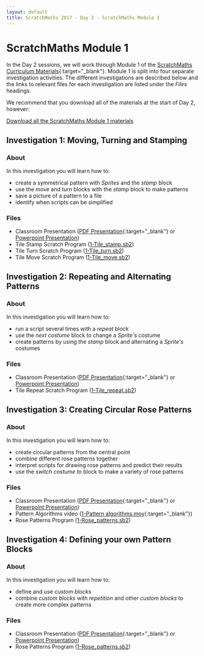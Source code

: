```yaml
---
layout: default
title: ScratchMaths 2017 - Day 2 - ScratchMaths Module 1
---
```


# ScratchMaths Module 1

In the Day 2 sessions, we will work through Module 1 of the [ScratchMaths Curriculum Materials](http://www.ucl.ac.uk/ioe/research/projects/scratchmaths/curriculum-materials){:target="_blank"}.
Module 1 is split into four separate investigation activities.
The different investigations are described below and the links to relevant files for each investigation are listed under the *Files* headings.

We recommend that you download all of the materials at the start of Day 2, however:

[Download all the ScratchMaths Module 1 materials](http://www.ucl.ac.uk/ioe/research/projects/scratchmaths/curriculum-materials/module-1-tiling-patterns/files/Module_1.zip)

## Investigation 1: Moving, Turning and Stamping

### About

In this investigation you will learn how to:

- create a symmetrical pattern with *Sprites* and the *stamp* block
- use the *move* and *turn* blocks with the *stamp* block to make patterns
- save a picture of a pattern to a file
- identify when scripts can be simplified

### Files

- Classroom Presentation ([PDF Presentation](http://www.ucl.ac.uk/ioe/research/projects/scratchmaths/curriculum-materials/module-1-tiling-patterns/files/SM_Y5_Module_1_Investigation_1_Presentation.pdf){:target="_blank"} or [Powerpoint Presentation](http://www.ucl.ac.uk/ioe/research/projects/scratchmaths/curriculum-materials/module-1-tiling-patterns/files/SM_Y5_Module_1_Investigation_1_Presentation.pptx))
- Tile Stamp Scratch Program ([1-Tile_stamp.sb2](http://www.ucl.ac.uk/ioe/research/projects/scratchmaths/curriculum-materials/module-1-tiling-patterns/files/1-Tile_stamp.sb2))
- Tile Turn Scratch Program ([1-Tile_turn.sb2](http://www.ucl.ac.uk/ioe/research/projects/scratchmaths/curriculum-materials/module-1-tiling-patterns/files/1-Tile_turn.sb2))
- Tile Move Scratch Program ([1-Tile_move.sb2](http://www.ucl.ac.uk/ioe/research/projects/scratchmaths/curriculum-materials/module-1-tiling-patterns/files/1-Tile_move.sb2))

## Investigation 2: Repeating and Alternating Patterns

### About

In this investigation you will learn how to:

- run a script several times with a *repeat* block
- use the *next costume* block to change a *Sprite's* costume
- create patterns by using the *stamp* block and alternating a *Sprite's* costumes

### Files

- Classroom Presentation ([PDF Presentation](http://www.ucl.ac.uk/ioe/research/projects/scratchmaths/curriculum-materials/module-1-tiling-patterns/files/SM_Y5_Module_1_Investigation_2_Presentation.pdf){:target="_blank"} or [Powerpoint Presentation](http://www.ucl.ac.uk/ioe/research/projects/scratchmaths/curriculum-materials/module-1-tiling-patterns/files/SM_Y5_Module_1_Investigation_2_Presentation.pptx))
- Tile Repeat Scratch Program ([1-Tile_repeat.sb2](http://www.ucl.ac.uk/ioe/research/projects/scratchmaths/curriculum-materials/module-1-tiling-patterns/files/1-Tile_repeat.sb2))

## Investigation 3: Creating Circular Rose Patterns

### About

In this investigation you will learn how to:

- create circular patterns from the central point
- combine different rose patterns together
- interpret scripts for drawing rose patterns and predict their results
- use the *switch costume to* block to make a variety of rose patterns

### Files

- Classroom Presentation ([PDF Presentation](http://www.ucl.ac.uk/ioe/research/projects/scratchmaths/curriculum-materials/module-1-tiling-patterns/files/SM_Y5_Module_1_Investigation_3_Presentation.pdf){:target="_blank"} or [Powerpoint Presentation](http://www.ucl.ac.uk/ioe/research/projects/scratchmaths/curriculum-materials/module-1-tiling-patterns/files/SM_Y5_Module_1_Investigation_3_Presentation.pptx))
- Pattern Algorithms video ([1-Pattern algorithms.mov](http://www.ucl.ac.uk/ioe/research/projects/scratchmaths/curriculum-materials/module-1-tiling-patterns/files/1-Pattern_algorithms.mov){:target="_blank"})
- Rose Patterns Program ([1-Rose_patterns.sb2](http://www.ucl.ac.uk/ioe/research/projects/scratchmaths/curriculum-materials/module-1-tiling-patterns/files/1-Rose_patterns.sb2))

## Investigation 4: Defining your own Pattern Blocks

### About

In this investigation you will learn how to:

- define and use *custom blocks*
- combine *custom blocks* with *repetition* and other *custom blocks* to create more complex patterns

### Files

- Classroom Presentation ([PDF Presentation](http://www.ucl.ac.uk/ioe/research/projects/scratchmaths/curriculum-materials/module-1-tiling-patterns/files/SM_Y5_Module_1_Investigation_4_Presentation.pdf){:target="_blank"} or [Powerpoint Presentation](http://www.ucl.ac.uk/ioe/research/projects/scratchmaths/curriculum-materials/module-1-tiling-patterns/files/SM_Y5_Module_1_Investigation_4_Presentation.pptx))
- Rose Patterns Program ([1-Rose_patterns.sb2](http://www.ucl.ac.uk/ioe/research/projects/scratchmaths/curriculum-materials/module-1-tiling-patterns/files/1-Rose_patterns.sb2))



